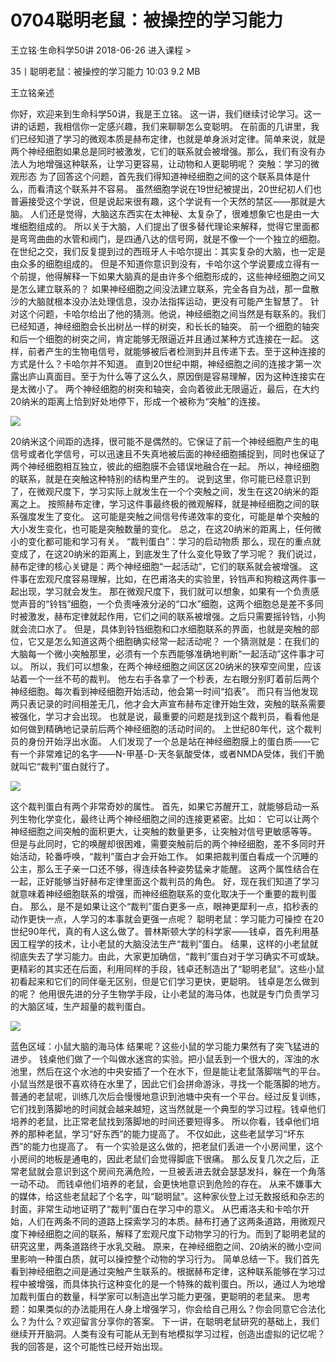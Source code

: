 # 0704聪明老鼠：被操控的学习能力


王立铭·生命科学50讲
2018-06-26
进入课程 >

35丨聪明老鼠：被操控的学习能力
10:03 9.2 MB

王立铭亲述

你好，欢迎来到生命科学50讲，我是王立铭。
这一讲，我们继续讨论学习。这一讲的话题，我相信你一定感兴趣，我们来聊聊怎么变聪明。
在前面的几讲里，我们已经知道了学习的微观本质是赫布定律，也就是单身派对定律。简单来说，就是两个神经细胞如果总是同时被激发，它们的联系就会被增强。那么，我们有没有办法人为地增强这种联系，让学习更容易，让动物和人更聪明呢？
突触：学习的微观形态
为了回答这个问题，首先我们得知道神经细胞之间的这个联系具体是什么，而看清这个联系并不容易。
虽然细胞学说在19世纪被提出，20世纪初人们也普遍接受这个学说，但是说起来很有趣，这个学说有一个天然的禁区——那就是大脑。
人们还是觉得，大脑这东西实在太神秘、太复杂了，很难想象它也是由一大堆细胞组成的。
所以关于大脑，人们提出了很多替代理论来解释，觉得它里面都是弯弯曲曲的水管和阀门，是四通八达的信号网，就是不像一个一个独立的细胞。
在世纪之交，我们反复提到过的西班牙人卡哈尔提出：其实复杂的大脑，也一定是由众多的细胞组成的。
但是不知道你意识到没有，卡哈尔这个学说要成立得有一个前提，他得解释一下如果大脑真的是由许多个细胞形成的，这些神经细胞之间又是怎么建立联系的？
如果神经细胞之间没法建立联系，完全各自为战，那一盘散沙的大脑就根本没办法处理信息，没办法指挥运动，更没有可能产生智慧了。
针对这个问题，卡哈尔给出了他的猜测。他说，神经细胞之间当然是有联系的。我们已经知道，神经细胞会长出树丛一样的树突，和长长的轴突。
前一个细胞的轴突和后一个细胞的树突之间，肯定能够无限逼近并且通过某种方式连接在一起。
这样，前者产生的生物电信号，就能够被后者检测到并且传递下去。至于这种连接的方式是什么？卡哈尔并不知道。
直到20世纪中期，神经细胞之间的连接才第一次露出庐山真面目。至于为什么等了这么久，原因倒是容易理解，因为这种连接实在是太微小了。
两个神经细胞的树突和轴突，会向着彼此无限逼近，最后，在大约20纳米的距离上恰到好处地停下，形成一个被称为“突触”的连接。

![](https://raw.githubusercontent.com/dalong0514/selfstudy/master/图片链接/生命科学/2019121.jpg)

20纳米这个间距的选择，很可能不是偶然的。它保证了前一个神经细胞产生的电信号或者化学信号，可以迅速且不失真地被后面的神经细胞捕捉到，同时也保证了两个神经细胞相互独立，彼此的细胞膜不会错误地融合在一起。
所以，神经细胞的联系，就是在突触这种特别的结构里产生的。
说到这里，你可能已经意识到了，在微观尺度下，学习实际上就发生在一个个突触之间，发生在这20纳米的距离之上。
按照赫布定律，学习这件事最终极的微观解释，就是神经细胞之间的联系强度发生了变化。
这可能是突触之间信号传递效率的变化，可能是单个突触的大小发生变化，也可能是突触数量的变化。
总之，在这20纳米的距离上，任何微小的变化都可能和学习有关。
“裁判蛋白”：学习的启动物质
那么，现在的重点就变成了，在这20纳米的距离上，到底发生了什么变化导致了学习呢？
我们说过，赫布定律的核心关键是：两个神经细胞“一起活动”，它们的联系就会被增强。
这件事在宏观尺度容易理解，比如，在巴甫洛夫的实验里，铃铛声和狗粮这两件事一起出现，学习就会发生。
那在微观尺度下，我们就可以想象，如果有一个负责感觉声音的“铃铛”细胞，一个负责唾液分泌的“口水”细胞，这两个细胞总是差不多同时被激发，赫布定律就起作用，它们之间的联系被增强。之后只需要摇铃铛，小狗就会流口水了。
但是，具体到铃铛细胞和口水细胞联系的界面，也就是突触的部位，它又是怎么知道这两个细胞确实经常一起活动呢？
一个猜测就是：在我们的大脑每一个微小突触那里，必须有一个东西能够准确地判断“一起活动”这件事才可以。
所以，我们可以想象，在两个神经细胞之间区区20纳米的狭窄空间里，应该站着一个一丝不苟的裁判。
他左右手各拿了一个秒表，左右眼分别盯着前后两个神经细胞。每次看到神经细胞开始活动，他会第一时间“掐表”。
而只有当他发现两只表记录的时间相差无几，他才会大声宣布赫布定律开始生效，突触的联系需要被强化，学习才会出现。
也就是说，最重要的问题是找到这个裁判员，看看他是如何做到精确地记录前后两个神经细胞的活动时间的。
上世纪80年代，这个裁判员的身份开始浮出水面。
人们发现了一个总是站在神经细胞膜上的蛋白质——它有一个非常难记的名字——N-甲基-D-天冬氨酸受体，或者NMDA受体，我们干脆就叫它“裁判”蛋白就行了。

![](https://raw.githubusercontent.com/dalong0514/selfstudy/master/图片链接/生命科学/2019122.jpg)

这个裁判蛋白有两个非常奇妙的属性。
首先，如果它苏醒开工，就能够启动一系列生物化学变化，最终让两个神经细胞之间的连接更紧密。比如：
它可以让两个神经细胞之间突触的面积更大，让突触的数量更多，让突触对信号更敏感等等。
但是与此同时，它的唤醒却很困难，需要突触前后的两个神经细胞，差不多同时开始活动，轮番呼唤，“裁判”蛋白才会开始工作。
如果把裁判蛋白看成一个沉睡的公主，那么王子亲一口还不够，得连续各种姿势猛亲才能醒。
这两个属性结合在一起，正好能够当好赫布定律里面这个裁判员的角色。
好，现在我们知道了学习就意味着神经细胞联系的增强，而神经细胞联系的变化取决于一个重要的裁判蛋白。
那么，是不是如果让这个“裁判”蛋白更多一点，眼神更犀利一点，掐秒表的动作更快一点，人学习的本事就会更强一点呢？
聪明老鼠：学习能力可操控
在20世纪90年代，真的有人这么做了。普林斯顿大学的科学家——钱卓，首先利用基因工程学的技术，让小老鼠的大脑没法生产“裁判”蛋白。
结果，这样的小老鼠就彻底失去了学习能力。由此，大家更加确信，“裁判”蛋白对于学习确实不可或缺。
更精彩的其实还在后面，利用同样的手段，钱卓还制造出了“聪明老鼠”。这些小鼠初看起来和它们的同伴毫无区别，但是它们学习更快，更聪明。
钱卓是怎么做到的呢？
他用很先进的分子生物学手段，让小老鼠的海马体，也就是专门负责学习的大脑区域，生产超量的裁判蛋白。

![](https://raw.githubusercontent.com/dalong0514/selfstudy/master/图片链接/生命科学/2019123.jpg)

蓝色区域：小鼠大脑的海马体
结果呢？这些小鼠的学习能力果然有了突飞猛进的进步。
钱桌他们做了一个叫做水迷宫的实验。把小鼠丢到一个很大的，浑浊的水池里，然后在这个水池的中央安插了一个在水下，但是能让老鼠落脚喘气的平台。
小鼠当然是很不喜欢待在水里了，因此它们会拼命游泳，寻找一个能落脚的地方。
普通的老鼠呢，训练几次后会慢慢地意识到池塘中央有一个平台。经过反复训练，它们找到落脚地的时间就会越来越短，这当然就是一个典型的学习过程。钱卓他们培养的老鼠，比正常老鼠找到落脚地的时间还要短得多。
所以你看，钱卓他们培养的那种老鼠，学习“好东西”的能力提高了。
不仅如此，这些老鼠学习“坏东西”的能力也提高了。
有一个实验是这么做的，把老鼠们丢进一个小房间里，这个小房间的地板是通电的，因此老鼠们会觉得脚底下很痛。
那么反复几次之后，正常老鼠就会意识到这个房间充满危险，一旦被丢进去就会瑟瑟发抖，躲在一个角落一动不动。
而钱卓他们培养的老鼠，会更快地意识到危险的存在。
从来不嫌事大的媒体，给这些老鼠起了个名字，叫“聪明鼠”。这种家伙登上过无数报纸和杂志的封面，非常生动地证明了“裁判”蛋白在学习中的意义。
从巴甫洛夫和卡哈尔开始，人们在两条不同的道路上探索学习的本质。赫布打通了这两条道路，用微观尺度下神经细胞之间的联系，解释了宏观尺度下动物学习的行为。而到了聪明老鼠的研究这里，两条道路终于水乳交融。
原来，在神经细胞之间、20纳米的微小空间里影响一种蛋白质，就可以操控整个动物的学习行为。
简单总结一下。我们首先看到神经细胞之间是通过突触产生联系的。根据赫布定律，这种联系能够在学习过程中被增强，而具体执行这种变化的是一个特殊的裁判蛋白。所以，通过人为地增加裁判蛋白的数量，科学家可以制造出学习能力更强，更聪明的老鼠来。
思考题：如果类似的办法能用在人身上增强学习，你会给自己用么？你会同意它合法化么？为什么？欢迎留言分享你的答案。
下一讲，在聪明老鼠研究的基础上，我们继续开开脑洞。人类有没有可能从无到有地模拟学习过程，创造出虚拟的记忆呢？我的回答是，这个可能性已经开始出现。